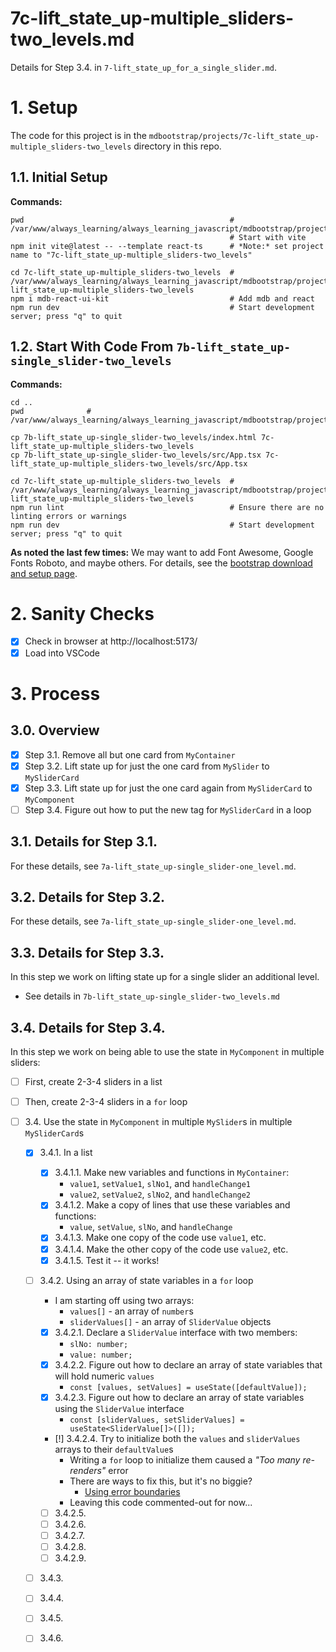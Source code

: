 
# 7c-lift_state_up-multiple_sliders-two_levels.md

Details for Step 3.4. in `7-lift_state_up_for_a_single_slider.md`.

# 1. Setup

The code for this project is in the `mdbootstrap/projects/7c-lift_state_up-multiple_sliders-two_levels` directory in this repo.

## 1.1. Initial Setup

**Commands:**

```
pwd                                              # /var/www/always_learning/always_learning_javascript/mdbootstrap/projects
                                                 # Start with vite
npm init vite@latest -- --template react-ts      # *Note:* set project name to "7c-lift_state_up-multiple_sliders-two_levels"

cd 7c-lift_state_up-multiple_sliders-two_levels  # /var/www/always_learning/always_learning_javascript/mdbootstrap/projects/7c-lift_state_up-multiple_sliders-two_levels
npm i mdb-react-ui-kit                           # Add mdb and react
npm run dev                                      # Start development server; press "q" to quit
```

## 1.2. Start With Code From `7b-lift_state_up-single_slider-two_levels`

**Commands:**

```
cd ..
pwd              # /var/www/always_learning/always_learning_javascript/mdbootstrap/projects

cp 7b-lift_state_up-single_slider-two_levels/index.html 7c-lift_state_up-multiple_sliders-two_levels
cp 7b-lift_state_up-single_slider-two_levels/src/App.tsx 7c-lift_state_up-multiple_sliders-two_levels/src/App.tsx

cd 7c-lift_state_up-multiple_sliders-two_levels  # /var/www/always_learning/always_learning_javascript/mdbootstrap/projects/7c-lift_state_up-multiple_sliders-two_levels
npm run lint                                     # Ensure there are no linting errors or warnings
npm run dev                                      # Start development server; press "q" to quit
```

**As noted the last few times:** We may want to add Font Awesome, Google Fonts Roboto, and maybe others.
For details, see the
[bootstrap download and setup page](https://mdbootstrap.com/learn/mdb-foundations/bootstrap/download-and-setup/).

# 2. Sanity Checks

- [x] Check in browser at http://localhost:5173/
- [x] Load into VSCode

# 3. Process

## 3.0. Overview

- [x] Step 3.1. Remove all but one card from `MyContainer`
- [x] Step 3.2. Lift state up for just the one card from `MySlider` to `MySliderCard`
- [x] Step 3.3. Lift state up for just the one card again from `MySliderCard` to `MyComponent`
- [ ] Step 3.4. Figure out how to put the new tag for `MySliderCard` in a loop

## 3.1. Details for Step 3.1.

For these details, see `7a-lift_state_up-single_slider-one_level.md`.

## 3.2. Details for Step 3.2.

For these details, see `7a-lift_state_up-single_slider-one_level.md`.

## 3.3. Details for Step 3.3.

In this step we work on lifting state up for a single slider an additional level.

- See details in `7b-lift_state_up-single_slider-two_levels.md`

## 3.4. Details for Step 3.4.

In this step we work on being able to use the state in `MyComponent` in multiple sliders:

- [ ] First, create 2-3-4 sliders in a list
- [ ] Then, create 2-3-4 sliders in a `for` loop

- [ ] 3.4. Use the state in `MyComponent` in multiple `MySlider`s in multiple `MySliderCard`s
  - [x] 3.4.1. In a list
    - [x] 3.4.1.1. Make new variables and functions in `MyContainer`:
      - `value1`, `setValue1`, `slNo1`, and `handleChange1`
      - `value2`, `setValue2`, `slNo2`, and `handleChange2`
    - [x] 3.4.1.2. Make a copy of lines that use these variables and functions:
      - `value`, `setValue`, `slNo`, and `handleChange`
    - [x] 3.4.1.3. Make one copy of the code use `value1`, etc.
    - [x] 3.4.1.4. Make the other copy of the code use `value2`, etc.
    - [x] 3.4.1.5. Test it -- it works!
  - [ ] 3.4.2. Using an array of state variables in a `for` loop
    - I am starting off using two arrays:
      - `values[]` - an array of `number`s
      - `sliderValues[]` - an array of `SliderValue` objects
    - [x] 3.4.2.1. Declare a `SliderValue` interface with two members:
      - `slNo: number;`
      - `value: number;`
    - [x] 3.4.2.2. Figure out how to declare an array of state variables that will hold numeric `values`
      - `const [values, setValues] = useState([defaultValue]);`
    - [x] 3.4.2.3. Figure out how to declare an array of state variables using the `SliderValue` interface
      - `const [sliderValues, setSliderValues] = useState<SliderValue[]>([]);`
    - [!] 3.4.2.4. Try to initialize both the `values` and `sliderValues` arrays to their `defaultValue`s
      - Writing a `for` loop to initialize them caused a *"Too many re-renders"* error
      - There are ways to fix this, but it's no biggie?
        - [Using error boundaries](https://react.dev/reference/react/Component#catching-rendering-errors-with-an-error-boundary)
      - Leaving this code commented-out for now...
    - [ ] 3.4.2.5. 
    - [ ] 3.4.2.6. 
    - [ ] 3.4.2.7. 
    - [ ] 3.4.2.8. 
    - [ ] 3.4.2.9. 

  - [ ] 3.4.3. 
  - [ ] 3.4.4. 
  - [ ] 3.4.5. 
  - [ ] 3.4.6. 

